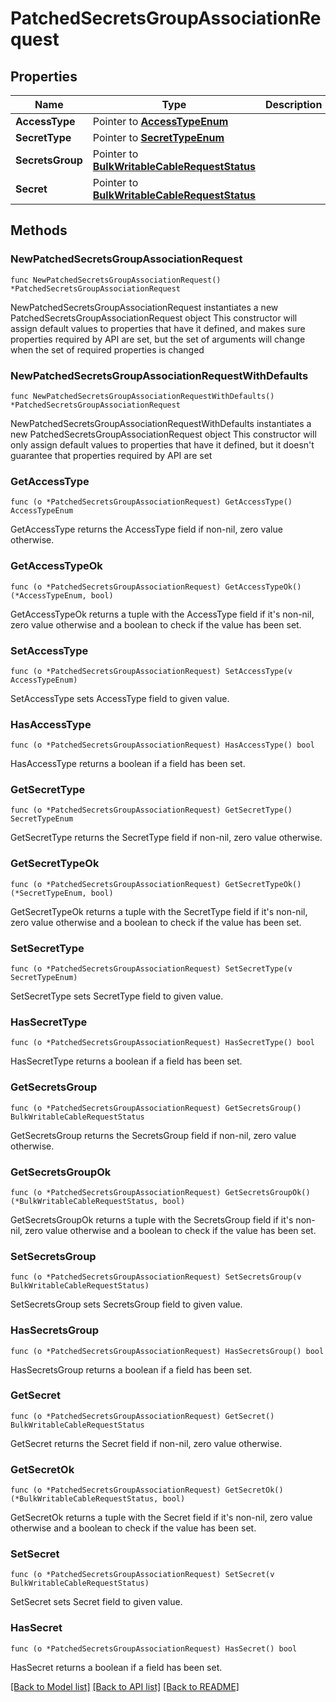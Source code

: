 # PatchedSecretsGroupAssociationRequest

## Properties

Name | Type | Description | Notes
------------ | ------------- | ------------- | -------------
**AccessType** | Pointer to [**AccessTypeEnum**](AccessTypeEnum.md) |  | [optional] 
**SecretType** | Pointer to [**SecretTypeEnum**](SecretTypeEnum.md) |  | [optional] 
**SecretsGroup** | Pointer to [**BulkWritableCableRequestStatus**](BulkWritableCableRequestStatus.md) |  | [optional] 
**Secret** | Pointer to [**BulkWritableCableRequestStatus**](BulkWritableCableRequestStatus.md) |  | [optional] 

## Methods

### NewPatchedSecretsGroupAssociationRequest

`func NewPatchedSecretsGroupAssociationRequest() *PatchedSecretsGroupAssociationRequest`

NewPatchedSecretsGroupAssociationRequest instantiates a new PatchedSecretsGroupAssociationRequest object
This constructor will assign default values to properties that have it defined,
and makes sure properties required by API are set, but the set of arguments
will change when the set of required properties is changed

### NewPatchedSecretsGroupAssociationRequestWithDefaults

`func NewPatchedSecretsGroupAssociationRequestWithDefaults() *PatchedSecretsGroupAssociationRequest`

NewPatchedSecretsGroupAssociationRequestWithDefaults instantiates a new PatchedSecretsGroupAssociationRequest object
This constructor will only assign default values to properties that have it defined,
but it doesn't guarantee that properties required by API are set

### GetAccessType

`func (o *PatchedSecretsGroupAssociationRequest) GetAccessType() AccessTypeEnum`

GetAccessType returns the AccessType field if non-nil, zero value otherwise.

### GetAccessTypeOk

`func (o *PatchedSecretsGroupAssociationRequest) GetAccessTypeOk() (*AccessTypeEnum, bool)`

GetAccessTypeOk returns a tuple with the AccessType field if it's non-nil, zero value otherwise
and a boolean to check if the value has been set.

### SetAccessType

`func (o *PatchedSecretsGroupAssociationRequest) SetAccessType(v AccessTypeEnum)`

SetAccessType sets AccessType field to given value.

### HasAccessType

`func (o *PatchedSecretsGroupAssociationRequest) HasAccessType() bool`

HasAccessType returns a boolean if a field has been set.

### GetSecretType

`func (o *PatchedSecretsGroupAssociationRequest) GetSecretType() SecretTypeEnum`

GetSecretType returns the SecretType field if non-nil, zero value otherwise.

### GetSecretTypeOk

`func (o *PatchedSecretsGroupAssociationRequest) GetSecretTypeOk() (*SecretTypeEnum, bool)`

GetSecretTypeOk returns a tuple with the SecretType field if it's non-nil, zero value otherwise
and a boolean to check if the value has been set.

### SetSecretType

`func (o *PatchedSecretsGroupAssociationRequest) SetSecretType(v SecretTypeEnum)`

SetSecretType sets SecretType field to given value.

### HasSecretType

`func (o *PatchedSecretsGroupAssociationRequest) HasSecretType() bool`

HasSecretType returns a boolean if a field has been set.

### GetSecretsGroup

`func (o *PatchedSecretsGroupAssociationRequest) GetSecretsGroup() BulkWritableCableRequestStatus`

GetSecretsGroup returns the SecretsGroup field if non-nil, zero value otherwise.

### GetSecretsGroupOk

`func (o *PatchedSecretsGroupAssociationRequest) GetSecretsGroupOk() (*BulkWritableCableRequestStatus, bool)`

GetSecretsGroupOk returns a tuple with the SecretsGroup field if it's non-nil, zero value otherwise
and a boolean to check if the value has been set.

### SetSecretsGroup

`func (o *PatchedSecretsGroupAssociationRequest) SetSecretsGroup(v BulkWritableCableRequestStatus)`

SetSecretsGroup sets SecretsGroup field to given value.

### HasSecretsGroup

`func (o *PatchedSecretsGroupAssociationRequest) HasSecretsGroup() bool`

HasSecretsGroup returns a boolean if a field has been set.

### GetSecret

`func (o *PatchedSecretsGroupAssociationRequest) GetSecret() BulkWritableCableRequestStatus`

GetSecret returns the Secret field if non-nil, zero value otherwise.

### GetSecretOk

`func (o *PatchedSecretsGroupAssociationRequest) GetSecretOk() (*BulkWritableCableRequestStatus, bool)`

GetSecretOk returns a tuple with the Secret field if it's non-nil, zero value otherwise
and a boolean to check if the value has been set.

### SetSecret

`func (o *PatchedSecretsGroupAssociationRequest) SetSecret(v BulkWritableCableRequestStatus)`

SetSecret sets Secret field to given value.

### HasSecret

`func (o *PatchedSecretsGroupAssociationRequest) HasSecret() bool`

HasSecret returns a boolean if a field has been set.


[[Back to Model list]](../README.md#documentation-for-models) [[Back to API list]](../README.md#documentation-for-api-endpoints) [[Back to README]](../README.md)


